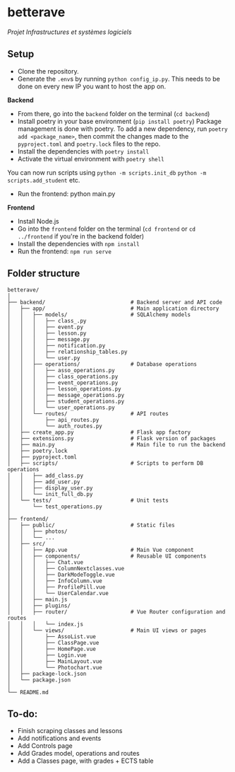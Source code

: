 # betterave
*Projet Infrastructures et systèmes logiciels*



## Setup

- Clone the repository.
- Generate the `.env`s by running `python config_ip.py`. This needs to be done on every new IP you want to host the app on.

**Backend**  
- From there, go into the `backend` folder on the terminal (`cd backend`)
- Install poetry in your base environment (`pip install poetry`)
Package management is done with poetry. To add a new dependency, run `poetry add <package_name>`, then commit the changes made to the `pyproject.toml` and `poetry.lock` files to the repo.
- Install the dependencies with `poetry install`
- Activate the virtual environment with `poetry shell`

You can now run scripts using
`python -m scripts.init_db` 
`python -m scripts.add_student`
etc.

- Run the frontend: python main.py

**Frontend**
- Install Node.js
- Go into the `frontend` folder on the terminal (`cd frontend` or `cd ../frontend` if you're in the backend folder)
- Install the dependencies with `npm install`
- Run the frontend: `npm run serve` 

## Folder structure
```
betterave/
│
├── backend/                           # Backend server and API code     
│   ├── app/                           # Main application directory
│   │   ├── models/                    # SQLAlchemy models
│   │   │   ├── class_.py
│   │   │   ├── event.py  
│   │   │   ├── lesson.py 
│   │   │   ├── message.py 
│   │   │   ├── notification.py 
│   │   │   ├── relationship_tables.py 
│   │   │   └── user.py   
│   │   ├── operations/                # Database operations
│   │   │   ├── asso_operations.py 
│   │   │   ├── class_operations.py 
│   │   │   ├── event_operations.py 
│   │   │   ├── lesson_operations.py 
│   │   │   ├── message_operations.py 
│   │   │   ├── student_operations.py 
│   │   │   └── user_operations.py 
│   │   └── routes/                    # API routes
│   │       ├── api_routes.py 
│   │       └── auth_routes.py 
│   ├── create_app.py                  # Flask app factory
│   ├── extensions.py                  # Flask version of packages
│   ├── main.py                        # Main file to run the backend
│   ├── poetry.lock 
│   ├── pyproject.toml 
│   ├── scripts/                       # Scripts to perform DB operations
│   │   ├── add_class.py 
│   │   ├── add_user.py 
│   │   ├── display_user.py 
│   │   └── init_full_db.py 
│   └── tests/                         # Unit tests
│       └── test_operations.py 
│
├── frontend/                   
│   ├── public/                        # Static files
│   │   ├── photos/
│   │   └── ...
│   ├── src/
│   │   ├── App.vue                    # Main Vue component
│   │   ├── components/                # Reusable UI components
│   │   │   ├── Chat.vue
│   │   │   ├── ColumnNextclasses.vue
│   │   │   ├── DarkModeToggle.vue
│   │   │   ├── InfoColumn.vue
│   │   │   ├── ProfilePill.vue
│   │   │   └── UserCalendar.vue
│   │   ├── main.js 
│   │   ├── plugins/
│   │   ├── router/                    # Vue Router configuration and routes
│   │   │   └── index.js
│   │   └── views/                     # Main UI views or pages
│   │       ├── AssoList.vue
│   │       ├── ClassPage.vue
│   │       ├── HomePage.vue
│   │       ├── Login.vue
│   │       ├── MainLayout.vue
│   │       └── Photochart.vue
│   ├── package-lock.json 
│   └── package.json  
│
└── README.md  

```

## To-do:
- Finish scraping classes and lessons
- Add notifications and events
- Add Controls page
- Add Grades model, operations and routes
- Add a Classes page, with grades + ECTS table


